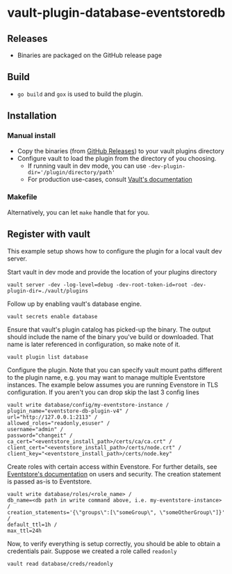 # vault-plugin-database-eventstoredb

## Releases

* Binaries are packaged on the GitHub release page

## Build

* `go build` and `gox` is used to build the plugin.

## Installation

### Manual install
* Copy the binaries (from [GitHub Releases](https://github.com/megakid/vault-plugin-database-eventstoredb/releases))  to your vault plugins directory
* Configure vault to load the plugin from the directory of you choosing.
    * If running vault in dev mode, you can use `-dev-plugin-dir='/plugin/directory/path'`
    * For production use-cases, consult [Vault's documentation](https://www.vaultproject.io/docs/internals/plugins#plugin-directory)

### Makefile

Alternatively, you can let `make` handle that for you.

## Register with vault
This example setup shows how to configure the plugin for a local vault dev server.

Start vault in dev mode and provide the location of your plugins directory

```
vault server -dev -log-level=debug -dev-root-token-id=root -dev-plugin-dir=./vault/plugins
```

Follow up by enabling vault's database engine.
```
vault secrets enable database
```

Ensure that vault's plugin catalog has picked-up the binary. The output should include the name of the binary you've build or downloaded. That name is later referenced in configuration, so make note of it.

```
vault plugin list database
```

Configure the plugin. Note that you can specify vault mount paths different to the plugin name, e.g. you may want to manage multiple Eventstore instances.
The example below assumes you are running Evenstore in TLS configuration. If you aren't you can drop skip the last 3 config lines

```
vault write database/config/my-eventstore-instance /
plugin_name="eventstore-db-plugin-v4" /
url="http://127.0.0.1:2113" /
allowed_roles="readonly,esuser" /
username="admin" /
password="changeit" /
ca_cert="<eventstore_install_path>/certs/ca/ca.crt" /
client_cert="<eventstore_install_path>/certs/node.crt" /
client_key="<eventstore_install_path>/certs/node.key"
```

Create roles with certain access within Evenstore. For further details, see [Eventstore's documentation](https://developers.eventstore.com/server/5.0.8/http-api/security/#access-control-lists) on users and security. The creation statement is passed as-is to Eventstore.

```
vault write database/roles/<role_name> /
db_name=<db path in write command above, i.e. my-eventstore-instance> /
creation_statements='{\"groups\":[\"someGroup\", \"someOtherGroup\"]}' /
default_ttl=1h /
max_ttl=24h
```

Now, to verify everything is setup correctly, you should be able to obtain a credentials pair. Suppose we created a role called `readonly`

```
vault read database/creds/readonly
```
